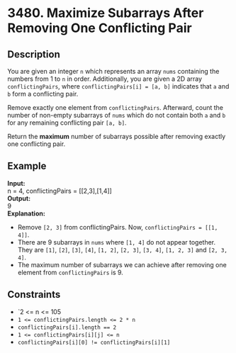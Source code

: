 # 3480. Maximize Subarrays After Removing One Conflicting Pair

## Description

You are given an integer `n` which represents an array `nums` containing the numbers from 1 to `n` in order. Additionally, you are given a 2D array `conflictingPairs`, where `conflictingPairs[i] = [a, b]` indicates that `a` and `b` form a conflicting pair.

Remove exactly one element from `conflictingPairs`. Afterward, count the number of non-empty subarrays of `nums` which do not contain both `a` and `b` for any remaining conflicting pair `[a, b]`.

Return the **maximum** number of subarrays possible after removing exactly one conflicting pair.

## Example

**Input:**  
n = 4, conflictingPairs = [[2,3],[1,4]]
<br>
**Output:**
<br>
9
<br>
**Explanation:**
<br>
- Remove `[2, 3]` from conflictingPairs. Now, `conflictingPairs = [[1, 4]]`.
- There are 9 subarrays in `nums` where `[1, 4]` do not appear together. They are `[1]`, `[2]`, `[3]`, `[4]`, `[1, 2]`, `[2, 3]`, `[3, 4]`, `[1, 2, 3]` and `[2, 3, 4]`.
- The maximum number of subarrays we can achieve after removing one element from `conflictingPairs` is 9.

## Constraints

- `2 <= n <= 105
- `1 <= conflictingPairs.length <= 2 * n`
- `conflictingPairs[i].length == 2`
- `1 <= conflictingPairs[i][j] <= n`
- `conflictingPairs[i][0] != conflictingPairs[i][1]` 
